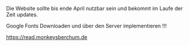 Die Website sollte bis ende April nutzbar sein und bekommt im Laufe der Zeit updates.  

Google Fonts Downloaden und über den Server implementieren !!!

https://read.monkeysberchum.de
